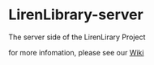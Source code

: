 LirenLibrary-server
===================

The server side of the LirenLirary Project

for more infomation, please see our [Wiki](https://github.com/LirenLibrary/LirenLibrary-server/wiki)